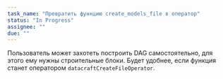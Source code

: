 ```yaml
---
task_name: "Превратить функцию create_models_file в оператор"
status: "In Progress"
assignee: ""
due: ""
---
```

Пользователь может захотеть построить DAG самостоятельно, для этого ему нужны строительные блоки. Будет удобнее, если функция станет оператором `datacraftCreateFileOperator`.